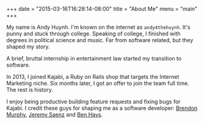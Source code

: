 +++
date = "2015-03-16T16:28:14-08:00"
title = "About Me"
menu  = "main"
+++

My name is Andy Huynh. I'm known on the internet as `andy4thehuynh`. It's punny and stuck through college. Speaking of college, I finished with degrees in political science and music. Far from software related, but they shaped my story.

A brief, bruttal internship in entertainment law started my transition to software.

In 2013, I joined Kajabi, a Ruby on Rails shop that targets the Internet Marketing niche. Six months later, I got an offer to join the team full time. The rest is history.

I enjoy being productive building feature requests and fixing bugs for Kajabi. I credit these guys for shaping me as a software developer: [Brendon Murphy](https://github.com/bemurphy), [Jeremy Saenz](https://github.com/codegangsta) and [Ben Hays](https://github.com/FuturaExtraBold). 
